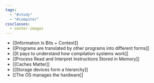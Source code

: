 ```yaml
---
tags:
  - "#study"
  - "#computer"
cssclasses:
  - center-images
---
```

- [[Information Is Bits + Context]]
- [[Programs are translated by other programs into different forms]]
- [[It pays to understand how compilation systems work]]
- [[Process Read and Interpret Instructions Stored in Memory]]
- [[Caches Matter]]
- [[Storage devices form a hierarchy]]
- [[The OS manages the hardware]]